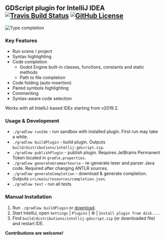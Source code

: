## GDScript plugin for IntelliJ IDEA [![Travis Build Status][build-badge]][build-url] [![GitHub License][license-badge]](license)

![Type completion](https://i.imgur.com/hhhZFAl.png)

### Key Features

* Run scene / project
* Syntax highlighting
* Code completion
  * Godot Engine built-in classes, functions, constants and static methods
  * Path to file completion
* Code folding (auto-insertion)
* Paired symbols highlighting
* Commenting
* Syntax-aware code selection

Works with all IntelliJ-based IDEs starting from v2019.2.

### Usage & Development

* `./gradlew runIde` - run sandbox with installed plugin. First run may take a while.
* `./gradlew buildPlugin` - build plugin. Outputs `build/distributions/intellij-gdscript.zip`.
* `./gradlew publishPlugin` - publish plugin. Requires JetBrains Permanent Token located in `gradle.properties`.
* `./gradlew generateGrammarSource` - re-generate lexer and parser Java code. Required after changing ANTLR sources.
* `./gradlew generateCompletion` - download & generate completion. Outputs `src/main/resources/completion.json`.
* `./gradlew test` - run all tests.

### Manual Installation

1. Run `./gradlew buildPlugin` or [download][plugin-url].
1. Start IntelliJ, open `Settings` | `Plugins` | :gear: | `Install plugin from disk...`.
1. Find `build/distributions/intellij-gdscript.zip` (or downloaded file) and restart IDE.

**Contributions are welcome!**

[obtain-token]: https://www.jetbrains.com/help/hub/Manage-Permanent-Tokens.html
[plugin-url]: https://plugins.jetbrains.com/plugin/13107-godot-gdscript/versions
[build-badge]: https://travis-ci.org/exigow/intellij-gdscript.svg?branch=master
[build-url]: https://travis-ci.org/exigow/intellij-gdscript?branch=master
[license-badge]: https://img.shields.io/github/license/exigow/intellij-gdscript?branch=master
